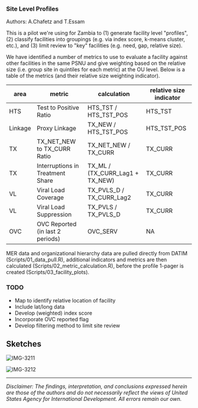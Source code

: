 ### Site Level Profiles

Authors: A.Chafetz and T.Essam

This is a pilot we're using for Zambia to (1) generate facility level "profiles", (2) classify facilities into groupings (e.g. via index score, k-means cluster, etc.), and (3) limit review to "key" facilities (e.g. need, gap, relative size).

We have identified a number of metrics to use to evaluate a facility against other facilities in the same PSNU and give weighting based on the relative size (i.e. group site in quintiles for each metric) at the OU level. Below is a table of the metrics (and their relative size weighting indicator).

| area    | metric                           | calculation                     | relative size indicator |
|---------|----------------------------------|---------------------------------|-------------------------|
| HTS     | Test to Positive Ratio           | HTS_TST / HTS_TST_POS           | HTS_TST                 |
| Linkage | Proxy Linkage                    | TX_NEW / HTS_TST_POS            | HTS_TST_POS             |
| TX      | TX_NET_NEW  to TX_CURR Ratio     | TX_NET_NEW / TX_CURR            | TX_CURR                 |
| TX      | Interruptions in Treatment Share | TX_ML / (TX_CURR_Lag1 + TX_NEW) | TX_CURR                 |
| VL      | Viral Load Coverage              | TX_PVLS_D / TX_CURR_Lag2        | TX_CURR                 |
| VL      | Viral Load Suppression           | TX_PVLS / TX_PVLS_D             | TX_CURR                 |
| OVC     | OVC Reported (in last 2 periods) | OVC_SERV                        | NA                      |


MER data and organizational hierarchy data are pulled directly from DATIM (Scripts/01_data_pull.R), additional indicators and metrics are then calculated (Scripts/02_metric_calculation.R), before the profile 1-pager is created (Scripts/03_facility_plots). 

### TODO
- Map to identify relative location of facility
- Include lat/long data
- Develop (weighted) index score
- Incorporate OVC reported flag
- Develop filtering method to limit site review


## Sketches

![IMG-3211](https://user-images.githubusercontent.com/8933069/189140268-268aea08-15ac-473c-8935-dbbc584df86c.jpg)

![IMG-3212](https://user-images.githubusercontent.com/8933069/189140256-900bcc88-e05f-4442-98f6-9e53d59adeb8.jpg)
  


---

*Disclaimer: The findings, interpretation, and conclusions expressed herein are those of the authors and do not necessarily reflect the views of United States Agency for International Development. All errors remain our own.*